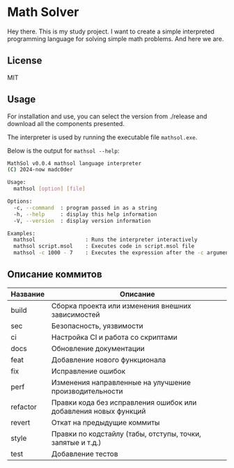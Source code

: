 # Math Solver

Hey there. This is my study project. I want to create a simple interpreted programming language for solving simple math problems. And here we are.

## License

MIT

## Usage

For installation and use, you can select the version from ./release and download all the components presented.

The interpreter is used by running the executable file `mathsol.exe`.

Below is the output for `mathsol --help`:

```bash
MathSol v0.0.4 mathsol language interpreter
(C) 2024-now madc0der

Usage:
  mathsol [option] [file]

Options:
  -c, --command  : program passed in as a string
  -h, --help     : display this help information
  -V, --version  : display version information

Examples:
  mathsol                : Runs the interpreter interactively
  mathsol script.msol    : Executes code in script.msol file
  mathsol -c 1000 - 7    : Executes the expression after the -c argument
```

## Описание коммитов

| Название | Описание                                                        |
| -------- | --------------------------------------------------------------- |
| build    | Сборка проекта или изменения внешних зависимостей               |
| sec      | Безопасность, уязвимости                                        |
| ci       | Настройка CI и работа со скриптами                              |
| docs     | Обновление документации                                         |
| feat     | Добавление нового функционала                                   |
| fix      | Исправление ошибок                                              |
| perf     | Изменения направленные на улучшение производительности          |
| refactor | Правки кода без исправления ошибок или добавления новых функций |
| revert   | Откат на предыдущие коммиты                                     |
| style    | Правки по кодстайлу (табы, отступы, точки, запятые и т.д.)      |
| test     | Добавление тестов                                               |
